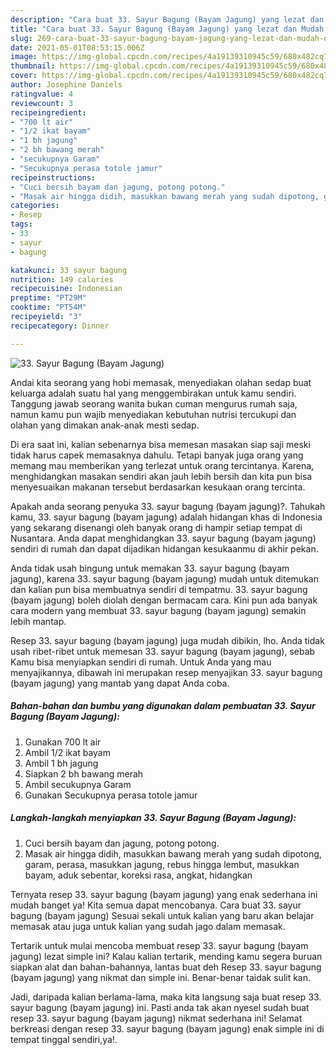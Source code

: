 ```yaml
---
description: "Cara buat 33. Sayur Bagung (Bayam Jagung) yang lezat dan Mudah Dibuat"
title: "Cara buat 33. Sayur Bagung (Bayam Jagung) yang lezat dan Mudah Dibuat"
slug: 269-cara-buat-33-sayur-bagung-bayam-jagung-yang-lezat-dan-mudah-dibuat
date: 2021-05-01T08:53:15.006Z
image: https://img-global.cpcdn.com/recipes/4a19139310945c59/680x482cq70/33-sayur-bagung-bayam-jagung-foto-resep-utama.jpg
thumbnail: https://img-global.cpcdn.com/recipes/4a19139310945c59/680x482cq70/33-sayur-bagung-bayam-jagung-foto-resep-utama.jpg
cover: https://img-global.cpcdn.com/recipes/4a19139310945c59/680x482cq70/33-sayur-bagung-bayam-jagung-foto-resep-utama.jpg
author: Josephine Daniels
ratingvalue: 4
reviewcount: 3
recipeingredient:
- "700 lt air"
- "1/2 ikat bayam"
- "1 bh jagung"
- "2 bh bawang merah"
- "secukupnya Garam"
- "Secukupnya perasa totole jamur"
recipeinstructions:
- "Cuci bersih bayam dan jagung, potong potong."
- "Masak air hingga didih, masukkan bawang merah yang sudah dipotong, garam, perasa, masukkan jagung, rebus hingga lembut, masukkan bayam, aduk sebentar, koreksi rasa, angkat, hidangkan"
categories:
- Resep
tags:
- 33
- sayur
- bagung

katakunci: 33 sayur bagung 
nutrition: 149 calories
recipecuisine: Indonesian
preptime: "PT29M"
cooktime: "PT54M"
recipeyield: "3"
recipecategory: Dinner

---
```



![33. Sayur Bagung (Bayam Jagung)](https://img-global.cpcdn.com/recipes/4a19139310945c59/680x482cq70/33-sayur-bagung-bayam-jagung-foto-resep-utama.jpg)

Andai kita seorang yang hobi memasak, menyediakan olahan sedap buat keluarga adalah suatu hal yang menggembirakan untuk kamu sendiri. Tanggung jawab seorang  wanita bukan cuman mengurus rumah saja, namun kamu pun wajib menyediakan kebutuhan nutrisi tercukupi dan olahan yang dimakan anak-anak mesti sedap.

Di era  saat ini, kalian sebenarnya bisa memesan masakan siap saji meski tidak harus capek memasaknya dahulu. Tetapi banyak juga orang yang memang mau memberikan yang terlezat untuk orang tercintanya. Karena, menghidangkan masakan sendiri akan jauh lebih bersih dan kita pun bisa menyesuaikan makanan tersebut berdasarkan kesukaan orang tercinta. 



Apakah anda seorang penyuka 33. sayur bagung (bayam jagung)?. Tahukah kamu, 33. sayur bagung (bayam jagung) adalah hidangan khas di Indonesia yang sekarang disenangi oleh banyak orang di hampir setiap tempat di Nusantara. Anda dapat menghidangkan 33. sayur bagung (bayam jagung) sendiri di rumah dan dapat dijadikan hidangan kesukaanmu di akhir pekan.

Anda tidak usah bingung untuk memakan 33. sayur bagung (bayam jagung), karena 33. sayur bagung (bayam jagung) mudah untuk ditemukan dan kalian pun bisa membuatnya sendiri di tempatmu. 33. sayur bagung (bayam jagung) boleh diolah dengan bermacam cara. Kini pun ada banyak cara modern yang membuat 33. sayur bagung (bayam jagung) semakin lebih mantap.

Resep 33. sayur bagung (bayam jagung) juga mudah dibikin, lho. Anda tidak usah ribet-ribet untuk memesan 33. sayur bagung (bayam jagung), sebab Kamu bisa menyiapkan sendiri di rumah. Untuk Anda yang mau menyajikannya, dibawah ini merupakan resep menyajikan 33. sayur bagung (bayam jagung) yang mantab yang dapat Anda coba.

<!--inarticleads1-->

##### Bahan-bahan dan bumbu yang digunakan dalam pembuatan 33. Sayur Bagung (Bayam Jagung):

1. Gunakan 700 lt air
1. Ambil 1/2 ikat bayam
1. Ambil 1 bh jagung
1. Siapkan 2 bh bawang merah
1. Ambil secukupnya Garam
1. Gunakan Secukupnya perasa totole jamur




<!--inarticleads2-->

##### Langkah-langkah menyiapkan 33. Sayur Bagung (Bayam Jagung):

1. Cuci bersih bayam dan jagung, potong potong.
1. Masak air hingga didih, masukkan bawang merah yang sudah dipotong, garam, perasa, masukkan jagung, rebus hingga lembut, masukkan bayam, aduk sebentar, koreksi rasa, angkat, hidangkan




Ternyata resep 33. sayur bagung (bayam jagung) yang enak sederhana ini mudah banget ya! Kita semua dapat mencobanya. Cara buat 33. sayur bagung (bayam jagung) Sesuai sekali untuk kalian yang baru akan belajar memasak atau juga untuk kalian yang sudah jago dalam memasak.

Tertarik untuk mulai mencoba membuat resep 33. sayur bagung (bayam jagung) lezat simple ini? Kalau kalian tertarik, mending kamu segera buruan siapkan alat dan bahan-bahannya, lantas buat deh Resep 33. sayur bagung (bayam jagung) yang nikmat dan simple ini. Benar-benar taidak sulit kan. 

Jadi, daripada kalian berlama-lama, maka kita langsung saja buat resep 33. sayur bagung (bayam jagung) ini. Pasti anda tak akan nyesel sudah buat resep 33. sayur bagung (bayam jagung) nikmat sederhana ini! Selamat berkreasi dengan resep 33. sayur bagung (bayam jagung) enak simple ini di tempat tinggal sendiri,ya!.

